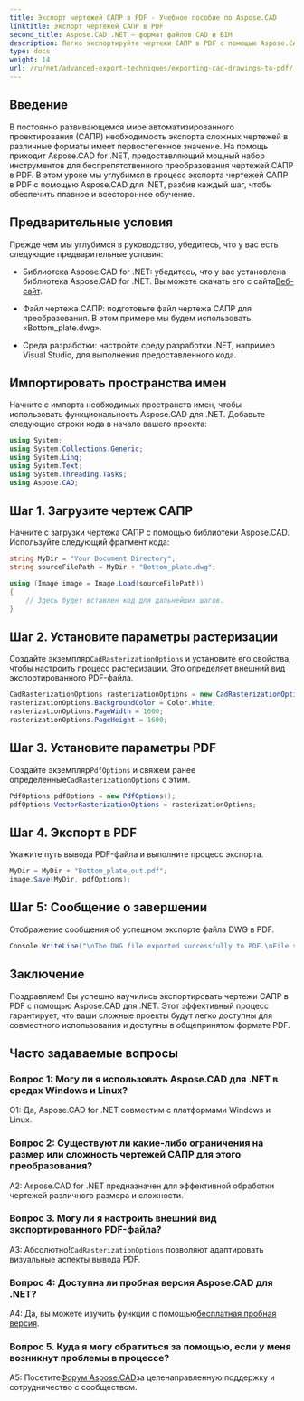 ```yaml
---
title: Экспорт чертежей САПР в PDF - Учебное пособие по Aspose.CAD
linktitle: Экспорт чертежей САПР в PDF
second_title: Aspose.CAD .NET — формат файлов CAD и BIM
description: Легко экспортируйте чертежи САПР в PDF с помощью Aspose.CAD для .NET. Следуйте нашему пошаговому руководству для эффективного преобразования.
type: docs
weight: 14
url: /ru/net/advanced-export-techniques/exporting-cad-drawings-to-pdf/
---
```

## Введение

В постоянно развивающемся мире автоматизированного проектирования (САПР) необходимость экспорта сложных чертежей в различные форматы имеет первостепенное значение. На помощь приходит Aspose.CAD for .NET, предоставляющий мощный набор инструментов для беспрепятственного преобразования чертежей САПР в PDF. В этом уроке мы углубимся в процесс экспорта чертежей САПР в PDF с помощью Aspose.CAD для .NET, разбив каждый шаг, чтобы обеспечить плавное и всестороннее обучение.

## Предварительные условия

Прежде чем мы углубимся в руководство, убедитесь, что у вас есть следующие предварительные условия:

-  Библиотека Aspose.CAD for .NET: убедитесь, что у вас установлена библиотека Aspose.CAD for .NET. Вы можете скачать его с сайта[Веб-сайт](https://releases.aspose.com/cad/net/).

- Файл чертежа САПР: подготовьте файл чертежа САПР для преобразования. В этом примере мы будем использовать «Bottom_plate.dwg».

- Среда разработки: настройте среду разработки .NET, например Visual Studio, для выполнения предоставленного кода.

## Импортировать пространства имен

Начните с импорта необходимых пространств имен, чтобы использовать функциональность Aspose.CAD для .NET. Добавьте следующие строки кода в начало вашего проекта:

```csharp
using System;
using System.Collections.Generic;
using System.Linq;
using System.Text;
using System.Threading.Tasks;
using Aspose.CAD;
```

## Шаг 1. Загрузите чертеж САПР

Начните с загрузки чертежа САПР с помощью библиотеки Aspose.CAD. Используйте следующий фрагмент кода:

```csharp
string MyDir = "Your Document Directory";
string sourceFilePath = MyDir + "Bottom_plate.dwg";

using (Image image = Image.Load(sourceFilePath))
{
    // Здесь будет вставлен код для дальнейших шагов.
}
```

## Шаг 2. Установите параметры растеризации

 Создайте экземпляр`CadRasterizationOptions` и установите его свойства, чтобы настроить процесс растеризации. Это определяет внешний вид экспортированного PDF-файла.

```csharp
CadRasterizationOptions rasterizationOptions = new CadRasterizationOptions();
rasterizationOptions.BackgroundColor = Color.White;
rasterizationOptions.PageWidth = 1600;
rasterizationOptions.PageHeight = 1600;
```

## Шаг 3. Установите параметры PDF

 Создайте экземпляр`PdfOptions` и свяжем ранее определенные`CadRasterizationOptions` с этим.

```csharp
PdfOptions pdfOptions = new PdfOptions();
pdfOptions.VectorRasterizationOptions = rasterizationOptions;
```

## Шаг 4. Экспорт в PDF

Укажите путь вывода PDF-файла и выполните процесс экспорта.

```csharp
MyDir = MyDir + "Bottom_plate_out.pdf";
image.Save(MyDir, pdfOptions);
```

## Шаг 5: Сообщение о завершении

Отображение сообщения об успешном экспорте файла DWG в PDF.

```csharp
Console.WriteLine("\nThe DWG file exported successfully to PDF.\nFile saved at " + MyDir);
```

## Заключение

Поздравляем! Вы успешно научились экспортировать чертежи САПР в PDF с помощью Aspose.CAD для .NET. Этот эффективный процесс гарантирует, что ваши сложные проекты будут легко доступны для совместного использования и доступны в общепринятом формате PDF.

## Часто задаваемые вопросы

### Вопрос 1: Могу ли я использовать Aspose.CAD для .NET в средах Windows и Linux?

О1: Да, Aspose.CAD for .NET совместим с платформами Windows и Linux.

### Вопрос 2: Существуют ли какие-либо ограничения на размер или сложность чертежей САПР для этого преобразования?

A2: Aspose.CAD for .NET предназначен для эффективной обработки чертежей различного размера и сложности.

### Вопрос 3. Могу ли я настроить внешний вид экспортированного PDF-файла?

 А3: Абсолютно!`CadRasterizationOptions` позволяют адаптировать визуальные аспекты вывода PDF.

### Вопрос 4: Доступна ли пробная версия Aspose.CAD для .NET?

 A4: Да, вы можете изучить функции с помощью[бесплатная пробная версия](https://releases.aspose.com/).

### Вопрос 5. Куда я могу обратиться за помощью, если у меня возникнут проблемы в процессе?

 A5: Посетите[Форум Aspose.CAD](https://forum.aspose.com/c/cad/19)за целенаправленную поддержку и сотрудничество с сообществом.